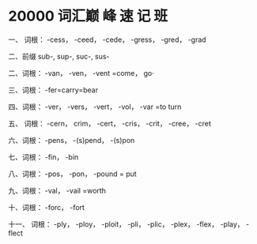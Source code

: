# 20000 词汇巅 峰 速 记 班

 
一、 词根： -cess， -ceed， -cede， -gress， -gred， -grad

二、前缀 sub-, sup-, suc-, sus-

二、词根： -van， -ven， -vent =come， go·

三、词根： -fer=carry=bear

四、词根： -ver， -vers， -vert， -vol， -var =to turn

五、 词根： -cern， crim， -cert， -cris， -crit， -cree， -cret

六、词根： -pens， -(s)pend， -(s)pon

七、词根： -fin， -bin

八、词根： -pos， -pon， -pound = put

九、词根： -val， -vail =worth

十、词根： -forc， -fort

十一、 词根： -ply， -ploy， -ploit， -pli， -plic， -plex， -flex， -play， -flect
